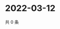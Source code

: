 # 2022-03-12

共 0 条

<!-- BEGIN WEIBO -->
<!-- 最后更新时间 Sat Mar 12 2022 17:13:49 GMT+0800 (China Standard Time) -->

<!-- END WEIBO -->
